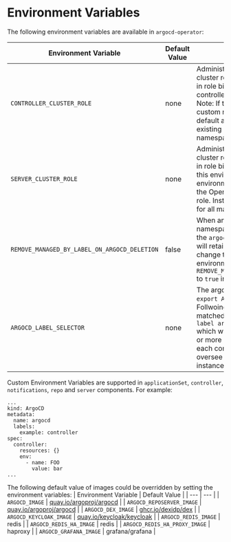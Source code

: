 # Environment Variables

The following environment variables are available in `argocd-operator`:

| Environment Variable | Default Value | Description |
| --- | --- | --- |
| `CONTROLLER_CLUSTER_ROLE` | none | Administrators can configure a common cluster role for all the managed namespaces in role bindings for the Argo CD application controller with this environment variable. Note: If this environment variable contains custom roles, the Operator doesn't create the default admin role. Instead, it uses the existing custom role for all managed namespaces. |
| `SERVER_CLUSTER_ROLE` | none | Administrators can configure a common cluster role for all the managed namespaces in role bindings for the Argo CD server with this environment variable. Note: If this environment variable contains custom roles, the Operator doesn’t create the default admin role. Instead, it uses the existing custom role for all managed namespaces. |
| `REMOVE_MANAGED_BY_LABEL_ON_ARGOCD_DELETION` | false | When an Argo CD instance is deleted, namespaces managed by that instance (via the `argocd.argoproj.io/managed-by` label ) will retain the label by default. Users can change this behavior by setting the environment variable `REMOVE_MANAGED_BY_LABEL_ON_ARGOCD_DELETION` to `true` in the Subscription. |
| `ARGOCD_LABEL_SELECTOR` | none | The argocd-operator can be labelled (eg: `export ARGOCD_LABEL_SELECTOR=foo=bar`). Follwoing this, the argocd instances can be matched with the same label like so `kubectl label argocd test1 foo=bar -n test-argocd` which will facilitate the reconciliattion of one or more argocd instances. This will enable each controller instance to be tailored to oversee only the corresponding ArgoCD instances identified by the label selector. |

Custom Environment Variables are supported in `applicationSet`, `controller`, `notifications`, `repo` and `server` components. For example:

```
...
kind: ArgoCD
metadata:
  name: argocd
  labels:
    example: controller
spec:
  controller:
    resources: {}
    env:
      - name: FOO
        value: bar
...
```

The following default value of images could be overridden by setting the environment variables:
| Environment Variable | Default Value |
| --- | --- |
| `ARGOCD_IMAGE` | [quay.io/argoproj/argocd](quay.io/argoproj/argocd) |
| `ARGOCD_REPOSERVER_IMAGE` | [quay.io/argoproj/argocd](quay.io/argoproj/argocd) |
| `ARGOCD_DEX_IMAGE` | [ghcr.io/dexidp/dex](ghcr.io/dexidp/dex) |
| `ARGOCD_KEYCLOAK_IMAGE` | [quay.io/keycloak/keycloak](quay.io/keycloak/keycloak) |
| `ARGOCD_REDIS_IMAGE` | redis |
| `ARGOCD_REDIS_HA_IMAGE` | redis |
| `ARGOCD_REDIS_HA_PROXY_IMAGE` | haproxy |
| `ARGOCD_GRAFANA_IMAGE` | grafana/grafana |